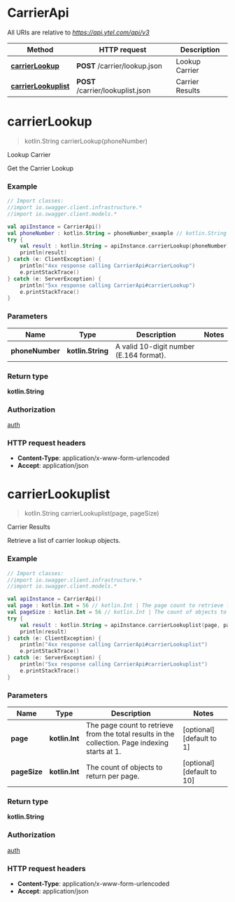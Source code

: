 # CarrierApi

All URIs are relative to *https://api.ytel.com/api/v3*

Method | HTTP request | Description
------------- | ------------- | -------------
[**carrierLookup**](CarrierApi.md#carrierLookup) | **POST** /carrier/lookup.json | Lookup Carrier
[**carrierLookuplist**](CarrierApi.md#carrierLookuplist) | **POST** /carrier/lookuplist.json | Carrier Results


<a name="carrierLookup"></a>
# **carrierLookup**
> kotlin.String carrierLookup(phoneNumber)

Lookup Carrier

Get the Carrier Lookup

### Example
```kotlin
// Import classes:
//import io.swagger.client.infrastructure.*
//import io.swagger.client.models.*

val apiInstance = CarrierApi()
val phoneNumber : kotlin.String = phoneNumber_example // kotlin.String | A valid 10-digit number (E.164 format).
try {
    val result : kotlin.String = apiInstance.carrierLookup(phoneNumber)
    println(result)
} catch (e: ClientException) {
    println("4xx response calling CarrierApi#carrierLookup")
    e.printStackTrace()
} catch (e: ServerException) {
    println("5xx response calling CarrierApi#carrierLookup")
    e.printStackTrace()
}
```

### Parameters

Name | Type | Description  | Notes
------------- | ------------- | ------------- | -------------
 **phoneNumber** | **kotlin.String**| A valid 10-digit number (E.164 format). |

### Return type

**kotlin.String**

### Authorization

[auth](../README.md#auth)

### HTTP request headers

 - **Content-Type**: application/x-www-form-urlencoded
 - **Accept**: application/json

<a name="carrierLookuplist"></a>
# **carrierLookuplist**
> kotlin.String carrierLookuplist(page, pageSize)

Carrier Results

Retrieve a list of carrier lookup objects.

### Example
```kotlin
// Import classes:
//import io.swagger.client.infrastructure.*
//import io.swagger.client.models.*

val apiInstance = CarrierApi()
val page : kotlin.Int = 56 // kotlin.Int | The page count to retrieve from the total results in the collection. Page indexing starts at 1.
val pageSize : kotlin.Int = 56 // kotlin.Int | The count of objects to return per page.
try {
    val result : kotlin.String = apiInstance.carrierLookuplist(page, pageSize)
    println(result)
} catch (e: ClientException) {
    println("4xx response calling CarrierApi#carrierLookuplist")
    e.printStackTrace()
} catch (e: ServerException) {
    println("5xx response calling CarrierApi#carrierLookuplist")
    e.printStackTrace()
}
```

### Parameters

Name | Type | Description  | Notes
------------- | ------------- | ------------- | -------------
 **page** | **kotlin.Int**| The page count to retrieve from the total results in the collection. Page indexing starts at 1. | [optional] [default to 1]
 **pageSize** | **kotlin.Int**| The count of objects to return per page. | [optional] [default to 10]

### Return type

**kotlin.String**

### Authorization

[auth](../README.md#auth)

### HTTP request headers

 - **Content-Type**: application/x-www-form-urlencoded
 - **Accept**: application/json

